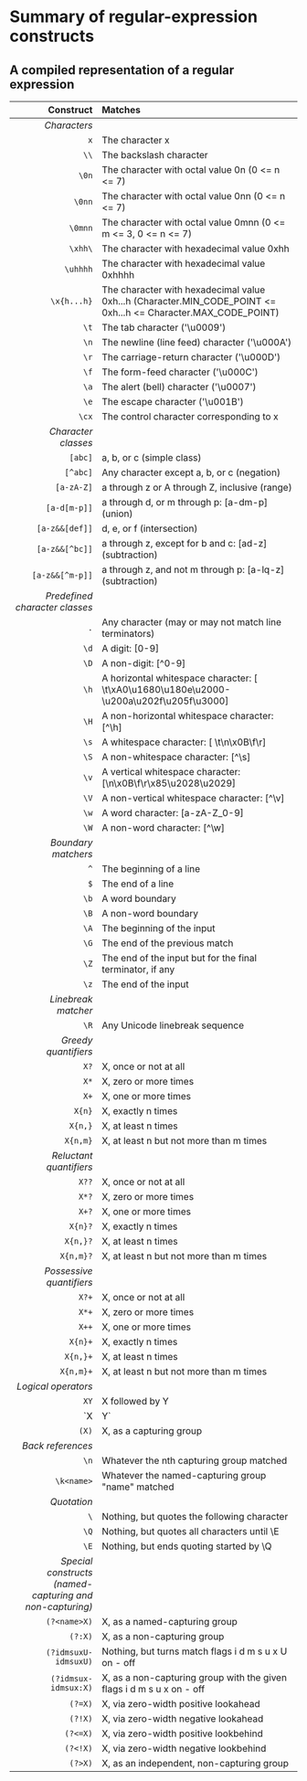 # Summary of regular-expression constructs

## A compiled representation of a regular expression

| Construct	    | Matches |
| -----------:  | :-----  |
| _Characters_  |
| `x`           | The character x 
| `\\`          | The backslash character
| `\0n`	        | The character with octal value 0n (0 <= n <= 7)
| `\0nn`        | The character with octal value 0nn (0 <= n <= 7) 
| `\0mnn`       | The character with octal value 0mnn (0 <= m <= 3, 0 <= n <= 7)
| `\xhh\`       | The character with hexadecimal value 0xhh
| `\uhhhh`      | The character with hexadecimal value 0xhhhh
| `\x{h...h}`   | The character with hexadecimal value 0xh...h (Character.MIN_CODE_POINT  <= 0xh...h <=  Character.MAX_CODE_POINT)
| `\t`	        | The tab character ('\u0009')
| `\n`	        | The newline (line feed) character ('\u000A')
| `\r`	        | The carriage-return character ('\u000D')
| `\f`	        | The form-feed character ('\u000C')
| `\a`	        | The alert (bell) character ('\u0007')
| `\e`	        | The escape character ('\u001B')
| `\cx`	        | The control character corresponding to x
| _Character classes_ |
| `[abc]`	    | a, b, or c (simple class)
| `[^abc]`	    | Any character except a, b, or c (negation)
| `[a-zA-Z]`	| a through z or A through Z, inclusive (range)
| `[a-d[m-p]]`	| a through d, or m through p: [a-dm-p] (union)
| `[a-z&&[def]]`	| d, e, or f (intersection)
| `[a-z&&[^bc]]`	| a through z, except for b and c: [ad-z] (subtraction)
| `[a-z&&[^m-p]]`	| a through z, and not m through p: [a-lq-z] (subtraction)
| _Predefined character classes_ |
| `.`	        | Any character (may or may not match line terminators)
| `\d`	        | A digit: [0-9]
| `\D`	        | A non-digit: [^0-9]
| `\h`	        | A horizontal whitespace character: [ \t\xA0\u1680\u180e\u2000-\u200a\u202f\u205f\u3000]
| `\H`      	| A non-horizontal whitespace character: [^\h]
| `\s`	        | A whitespace character: [ \t\n\x0B\f\r]
| `\S`	        | A non-whitespace character: [^\s]
| `\v`	        | A vertical whitespace character: [\n\x0B\f\r\x85\u2028\u2029]
| `\V`	        | A non-vertical whitespace character: [^\v]
| `\w`	        | A word character: [a-zA-Z_0-9]
| `\W`	        | A non-word character: [^\w]
| _Boundary matchers_ |
| `^`       	| The beginning of a line
| `$`	        | The end of a line
| `\b`	        | A word boundary
| `\B`	        | A non-word boundary
| `\A`	        | The beginning of the input
| `\G`	        | The end of the previous match
| `\Z`	        | The end of the input but for the final terminator, if any
| `\z`	        | The end of the input
| _Linebreak matcher_ |
| `\R`	        | Any Unicode linebreak sequence
| _Greedy quantifiers_ |
| `X?`      	| X, once or not at all
| `X*`	        | X, zero or more times
| `X+`	        | X, one or more times
| `X{n}`	    | X, exactly n times
| `X{n,}`	    | X, at least n times
| `X{n,m}`	    | X, at least n but not more than m times
| _Reluctant quantifiers_ |
| `X??`	        | X, once or not at all
| `X*?`	        | X, zero or more times
| `X+?`	        | X, one or more times
| `X{n}?`	    | X, exactly n times
| `X{n,}?`	    | X, at least n times
| `X{n,m}?`	    | X, at least n but not more than m times
| _Possessive quantifiers_ |
| `X?+`	        | X, once or not at all
| `X*+`	        | X, zero or more times
| `X++`	        | X, one or more times
| `X{n}+`	    | X, exactly n times
| `X{n,}+`	    | X, at least n times
| `X{n,m}+`	    | X, at least n but not more than m times
| _Logical operators_ |
| `XY`	        | X followed by Y
| `X|Y`	        | Either X or Y
| `(X)`	        | X, as a capturing group
| _Back references_ |
| `\n`	        | Whatever the nth capturing group matched
| `\k<name>`	| Whatever the named-capturing group "name" matched
| _Quotation_ |
| `\`	        | Nothing, but quotes the following character
| `\Q`	        | Nothing, but quotes all characters until \E
| `\E`	        | Nothing, but ends quoting started by \Q
| _Special constructs (named-capturing and non-capturing)_ |
| `(?<name>X)`	| X, as a named-capturing group
| `(?:X)`	    | X, as a non-capturing group
| `(?idmsuxU-idmsuxU)` 	| Nothing, but turns match flags i d m s u x U on - off
| `(?idmsux-idmsux:X)`  	| X, as a non-capturing group with the given flags i d m s u x on - off
| `(?=X)`	    | X, via zero-width positive lookahead
| `(?!X)`	    | X, via zero-width negative lookahead
| `(?<=X)`	    | X, via zero-width positive lookbehind
| `(?<!X)`	    | X, via zero-width negative lookbehind
| `(?>X)`	    | X, as an independent, non-capturing group
